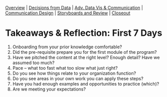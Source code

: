 [Overview](./00_overview.md) |
[Decisions from Data](./01_decisions.md) |
[Adv. Data Vis & Communication](./02_datavis.md) |
[Communication Design](./03_commuicationDesign.md) |
[Storyboards and Review](./04_review.md)  |
[Closeout](./05_closeout.md)

# Takeaways & Reflection: First 7 Days

1.	Onboarding from your prior knowledge comfortable?
2.	Did the pre-requisite prepare you for the first module of the program?
3.	Have we pitched the content at the right level? Enough detail? Have we assumed too much?
4.	Pace – what too fast what too slow what just right?
5.	Do you see how things relate to your organization function?
6.	Do you see areas in your own work you can apply these steps?
7.	Have you had enough examples and opportunities to practice (which)?
8.	Are we meeting your expectations?
